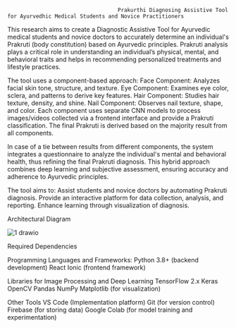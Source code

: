                                        Prakurthi Diagnosing Assistive Tool for Ayurvedhic Medical Students and Novice Practitioners
                                       
This research aims to create a Diagnostic Assistive Tool for Ayurvedic medical students and novice doctors to accurately determine an individual's Prakruti (body constitution) based on Ayurvedic principles. Prakruti analysis plays a critical role in understanding an individual’s physical, mental, and behavioral traits and helps in recommending personalized treatments and lifestyle practices.

The tool uses a component-based approach:
Face Component: Analyzes facial skin tone, structure, and texture.
Eye Component: Examines eye color, sclera, and patterns to derive key features.
Hair Component: Studies hair texture, density, and shine.
Nail Component: Observes nail texture, shape, and color.
Each component uses separate CNN models to process images/videos collected via a frontend interface and provide a Prakruti classification. The final Prakruti is derived based on the majority result from all components.

In case of a tie between results from different components, the system integrates a questionnaire to analyze the individual's mental and behavioral health, thus refining the final Prakruti diagnosis. This hybrid approach combines deep learning and subjective assessment, ensuring accuracy and adherence to Ayurvedic principles.

The tool aims to:
Assist students and novice doctors by automating Prakruti diagnosis.
Provide an interactive platform for data collection, analysis, and reporting.
Enhance learning through visualization of diagnosis.


Architectural Diagram

![1 drawio](https://github.com/user-attachments/assets/77025c2a-75a7-4fac-ab28-7187371c2678)



Required Dependencies

Programming Languages and Frameworks:
Python 3.8+ (backend development)
React Ionic (frontend framework)

Libraries for Image Processing and Deep Learning
TensorFlow 2.x
Keras
OpenCV
Pandas
NumPy
Matplotlib (for visualization)

Other Tools
VS Code (Implementation platform)
Git (for version control)
Firebase (for storing data)
Google Colab (for model training and experimentation)

